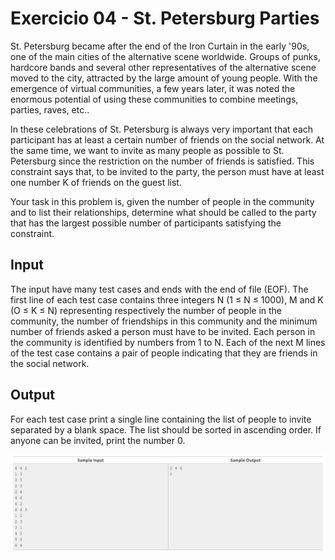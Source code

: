 # Exercicio 04 - St. Petersburg Parties

St. Petersburg became after the end of the Iron Curtain in the early '90s, one of the main cities of the alternative scene worldwide. Groups of punks, hardcore bands and several other representatives of the alternative scene moved to the city, attracted by the large amount of young people. With the emergence of virtual communities, a few years later, it was noted the enormous potential of using these communities to combine meetings, parties, raves, etc..

In these celebrations of St. Petersburg is always very important that each participant has at least a certain number of friends on the social network. At the same time, we want to invite as many people as possible to St. Petersburg since the restriction on the number of friends is satisfied. This constraint says that, to be invited to the party, the person must have at least one number K of friends on the guest list.

Your task in this problem is, given the number of people in the community and to list their relationships, determine what should be called to the party that has the largest possible number of participants satisfying the constraint.

## Input
The input have many test cases and ends with the end of file (EOF). The first line of each test case contains three integers N (1 ≤ N ≤ 1000), M and K (O ≤ K ≤ N) representing respectively the number of people in the community, the number of friendships in this community and the minimum number of friends asked a person must have to be invited. Each person in the community is identified by numbers from 1 to N. Each of the next M lines of the test case contains a pair of people indicating that they are friends in the social network.

## Output
For each test case print a single line containing the list of people to invite separated by a blank space. The list should be sorted in ascending order. If anyone can be invited, print the number 0.

![Alt text](/Ex04/image/output04.png)